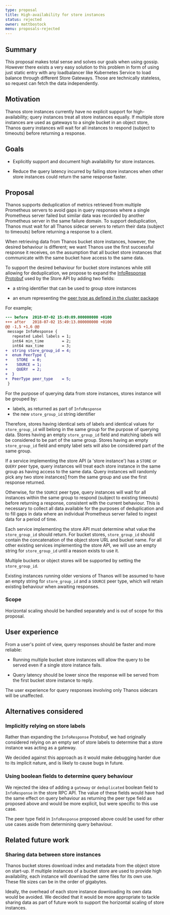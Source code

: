 ```yaml
---
type: proposal
title: High-availability for store instances
status: rejected
owner: mattbostock
menu: proposals-rejected
---
```


## Summary

This proposal makes total sense and solves our goals when using gossip. However there exists a very easy solution to this problem in form of using just static entry with any loadbalancer like Kubernetes Service to load balance through different Store Gateways. Those are technically stateless, so request can fetch the data independently.

## Motivation

Thanos store instances currently have no explicit support for high-availability; query instances treat all store instances equally. If multiple store instances are used as gateways to a single bucket in an object store, Thanos query instances will wait for all instances to respond (subject to timeouts) before returning a response.

## Goals

- Explicitly support and document high availability for store instances.

- Reduce the query latency incurred by failing store instances when other store instances could return the same response faster.

## Proposal

Thanos supports deduplication of metrics retrieved from multiple Prometheus servers to avoid gaps in query responses where a single Prometheus server failed but similar data was recorded by another Prometheus server in the same failure domain. To support deduplication, Thanos must wait for all Thanos sidecar servers to return their data (subject to timeouts) before returning a response to a client.

When retrieving data from Thanos bucket store instances, however, the desired behaviour is different; we want Thanos use the first successful response it receives, on the assumption that all bucket store instances that communicate with the same bucket have access to the same data.

To support the desired behaviour for bucket store instances while still allowing for deduplication, we propose to expand the [InfoResponse Protobuf](https://github.com/thanos-io/thanos/blob/b67aa3a709062be97215045f7488df67a9af2c66/pkg/store/storepb/rpc.proto#L28-L32) used by the Store API by adding two fields:

- a string identifier that can be used to group store instances

- an enum representing the [peer type as defined in the cluster package](https://github.com/thanos-io/thanos/blob/673614d9310f3f90fdb4585ca6201496ff92c697/pkg/cluster/cluster.go#L51-L64)

For example;

```diff
--- before	2018-07-02 15:49:09.000000000 +0100
+++ after	2018-07-02 15:49:13.000000000 +0100
@@ -1,5 +1,6 @@
 message InfoResponse {
   repeated Label labels = 1;
   int64 min_time        = 2;
   int64 max_time        = 3;
+  string store_group_id = 4;
+  enum PeerType {
+    STORE  = 0;
+    SOURCE = 1;
+    QUERY  = 2;
+  }
+  PeerType peer_type    = 5;
 }
```

For the purpose of querying data from store instances, stores instance will be grouped by:

- labels, as returned as part of `InfoResponse`
- the new `store_group_id` string identifier

Therefore, stores having identical sets of labels and identical values for `store_group_id` will belong in the same group for the purpose of querying data. Stores having an empty `store_group_id` field and matching labels will be considered to be part of the same group. Stores having an empty `store_group_id` field and empty label sets will also be considered part of the same group.

If a service implementing the store API (a 'store instance') has a `STORE` or `QUERY` peer type, query instances will treat each store instance in the same group as having access to the same data. Query instances will randomly pick any two store instances[1](https://www.eecs.harvard.edu/~michaelm/postscripts/mythesis.pdf) from the same group and use the first response returned.

Otherwise, for the `SOURCE` peer type, query instances will wait for all instances within the same group to respond (subject to existing timeouts) before returning a response, consistent with the current behaviour. This is necessary to collect all data available for the purposes of deduplication and to fill gaps in data where an individual Prometheus server failed to ingest data for a period of time.

Each service implementing the store API must determine what value the `store_group_id` should return. For bucket stores, `store_group_id` should contain the concatenation of the object store URL and bucket name. For all other existing services implementing the store API, we will use an empty string for `store_group_id` until a reason exists to use it.

Multiple buckets or object stores will be supported by setting the `store_group_id`.

Existing instances running older versions of Thanos will be assumed to have an empty string for `store_group_id` and a `SOURCE` peer type, which will retain existing behaviour when awaiting responses.

### Scope

Horizontal scaling should be handled separately and is out of scope for this proposal.

## User experience

From a user's point of view, query responses should be faster and more reliable:

- Running multiple bucket store instances will allow the query to be served even if a single store instance fails.

- Query latency should be lower since the response will be served from the first bucket store instance to reply.

The user experience for query responses involving only Thanos sidecars will be unaffected.

## Alternatives considered

### Implicitly relying on store labels

Rather than expanding the `InfoResponse` Protobuf, we had originally considered relying on an empty set of store labels to determine that a store instance was acting as a gateway.

We decided against this approach as it would make debugging harder due to its implicit nature, and is likely to cause bugs in future.

### Using boolean fields to determine query behaviour

We rejected the idea of adding a `gateway` or `deduplicated` boolean field to `InfoResponse` in the store RPC API. The value of these fields would have had the same effect on query behaviour as returning the peer type field as proposed above and would be more explicit, but were specific to this use case.

The peer type field in `InfoResponse` proposed above could be used for other use cases aside from determining query behaviour.

## Related future work

### Sharing data between store instances

Thanos bucket stores download index and metadata from the object store on start-up. If multiple instances of a bucket store are used to provide high availability, each instance will download the same files for its own use. These file sizes can be in the order of gigabytes.

Ideally, the overhead of each store instance downloading its own data would be avoided. We decided that it would be more appropriate to tackle sharing data as part of future work to support the horizontal scaling of store instances.
